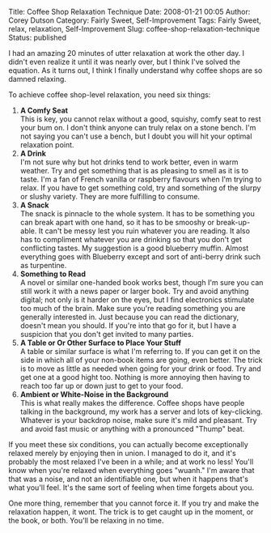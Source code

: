 Title: Coffee Shop Relaxation Technique
Date: 2008-01-21 00:05
Author: Corey Dutson
Category: Fairly Sweet, Self-Improvement
Tags: Fairly Sweet, relax, relaxation, Self-Improvement
Slug: coffee-shop-relaxation-technique
Status: published

I had an amazing 20 minutes of utter relaxation at work the other day. I
didn't even realize it until it was nearly over, but I think I've solved
the equation. As it turns out, I think I finally understand why coffee
shops are so damned relaxing.

To achieve coffee shop-level relaxation, you need six things:

1.  **A Comfy Seat**  
    This is key, you cannot relax without a good, squishy, comfy seat
    to rest your bum on. I don't think anyone can truly relax on a
    stone bench. I'm not saying you can't use a bench, but I doubt you
    will hit your optimal relaxation point.
2.  **A Drink**  
    I'm not sure why but hot drinks tend to work better, even in
    warm weather. Try and get something that is as pleasing to smell as
    it is to taste. I'm a fan of French vanilla or raspberry flavours
    when I'm trying to relax. If you have to get something cold, try and
    something of the slurpy or slushy variety. They are more fulfilling
    to consume.
3.  **A Snack**  
    The snack is pinnacle to the whole system. It has to be something
    you can break apart with one hand, so it has to be smooshy
    or break-up-able. It can't be messy lest you ruin whatever you
    are reading. It also has to compliment whatever you are drinking so
    that you don't get conflicting tastes. My suggestion is a good
    blueberry muffin. Almost everything goes with Blueberry except and
    sort of anti-berry drink such as turpentine.
4.  **Something to Read**  
    A novel or similar one-handed book works best, though I'm sure you
    can still work it with a news paper or larger book. Try and avoid
    anything digital; not only is it harder on the eyes, but I find
    electronics stimulate too much of the brain. Make sure you're
    reading something you are generally interested in. Just because you
    can read the dictionary, doesn't mean you should. If you're into
    that go for it, but I have a suspicion that you don't get invited to
    many parties.
5.  **A Table or Or Other Surface to Place Your Stuff**  
    A table or similar surface is what I'm referring to. If you can get
    it on the side in which all of your non-book items are going,
    even better. The trick is to move as little as needed when going for
    your drink or food. Try and get one at a good hight too. Nothing is
    more annoying then having to reach too far up or down just to get to
    your food.
6.  **Ambient or White-Noise in the Background**  
    This is what really makes the difference. Coffee shops have people
    talking in the background, my work has a server and lots
    of key-clicking. Whatever is your backdrop noise, make sure it's
    mild and pleasant. Try and avoid fast music or anything with a
    pronounced "Thump" beat.

If you meet these six conditions, you can actually become exceptionally
relaxed merely by enjoying then in union. I managed to do it, and it's
probably the most relaxed I've been in a while; and at work no less!
You'll know when you're relaxed when everything goes "wuanh." I'm aware
that that was a noise, and not an identifiable one, but when it happens
that's what you'll feel. It's the same sort of feeling when time forgets
about you.

One more thing, remember that you cannot force it. If you try and make
the relaxation happen, it wont. The trick is to get caught up in the
moment, or the book, or both. You'll be relaxing in no time.

